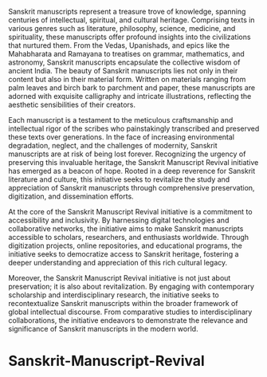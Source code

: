 Sanskrit manuscripts represent a treasure trove of knowledge, spanning centuries of intellectual, spiritual, and cultural heritage. Comprising texts in various genres such as literature, philosophy, science, medicine, and spirituality, these manuscripts offer profound insights into the civilizations that nurtured them. From the Vedas, Upanishads, and epics like the Mahabharata and Ramayana to treatises on grammar, mathematics, and astronomy, Sanskrit manuscripts encapsulate the collective wisdom of ancient India. The beauty of Sanskrit manuscripts lies not only in their content but also in their material form. Written on materials ranging from palm leaves and birch bark to parchment and paper, these manuscripts are adorned with exquisite calligraphy and intricate illustrations, reflecting the aesthetic sensibilities of their creators.

Each manuscript is a testament to the meticulous craftsmanship and intellectual rigor of the scribes who painstakingly transcribed and preserved these texts over generations. In the face of increasing environmental degradation, neglect, and the challenges of modernity, Sanskrit manuscripts are at risk of being lost forever. Recognizing the urgency of preserving this invaluable heritage, the Sanskrit Manuscript Revival initiative has emerged as a beacon of hope. Rooted in a deep reverence for Sanskrit literature and culture, this initiative seeks to revitalize the study and appreciation of Sanskrit manuscripts through comprehensive preservation, digitization, and dissemination efforts.

At the core of the Sanskrit Manuscript Revival initiative is a commitment to accessibility and inclusivity. By harnessing digital technologies and collaborative networks, the initiative aims to make Sanskrit manuscripts accessible to scholars, researchers, and enthusiasts worldwide. Through digitization projects, online repositories, and educational programs, the initiative seeks to democratize access to Sanskrit heritage, fostering a deeper understanding and appreciation of this rich cultural legacy.

Moreover, the Sanskrit Manuscript Revival initiative is not just about preservation; it is also about revitalization. By engaging with contemporary scholarship and interdisciplinary research, the initiative seeks to recontextualize Sanskrit manuscripts within the broader framework of global intellectual discourse. From comparative studies to interdisciplinary collaborations, the initiative endeavors to demonstrate the relevance and significance of Sanskrit manuscripts in the modern world.
# Sanskrit-Manuscript-Revival
